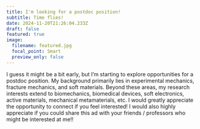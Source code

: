 ```yaml
---
title: I'm looking for a postdoc position!
subtitle: Time flies!
date: 2024-11-20T21:26:04.233Z
draft: false
featured: true
image:
  filename: featured.jpg
  focal_point: Smart
  preview_only: false
---
```

I guess it might be a bit early, but I’m starting to explore opportunities for a postdoc position. My background primarily lies in experimental mechanics, fracture mechanics, and soft materials. Beyond these areas, my research interests extend to biomechanics, biomedical devices, soft electronics, active materials, mechanical metamaterials, etc. I would greatly appreciate the opportunity to connect if you feel interested! I would also highly appreciate if you could share this ad with your friends / professors who might be interested at me!!